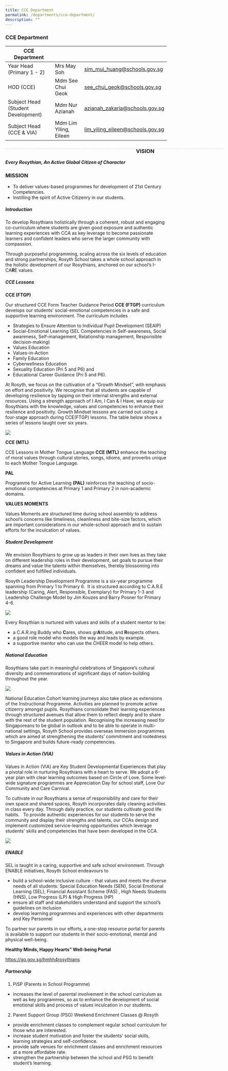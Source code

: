 ```yaml
---
title: CCE Department
permalink: /departments/cce-department/
description: ""
---
```

### CCE Department

| CCE Department |  | |
| -------- | -------- | -------- |
| Year Head (Primary 1 - 2) | Mrs May Soh | sim_mui_huang@schools.gov.sg |
| HOD (CCE) | Mdm See Chui Geok | see_chui_geok@schools.gov.sg |
| Subject Head (Student Development) | Mdm Nur Azianah | azianah_zakaria@schools.gov.sg |
| Subject Head (CCE & VIA) | Mdm Lim Yiling, Eileen | lim_yiling_eileen@schools.gov.sg |

<div style="line-height: 19.6px; width: 408px; float: left;"><div style="margin-top: 8px; margin-bottom: 8px; line-height: 19.6px; width: 680px; border-bottom: 1px dashed rgb(204, 204, 204); height: 1px; clear: both;"></div></div>

### VISION
***Every Rosythian, An Active Global Citizen of Character***

### MISSION

* To deliver values-based programmes for development of 21st Century Competencies.
* Instilling the spirit of Active Citizenry in our students.

##### Introduction

To develop Rosythians holistically through a coherent, robust and engaging co-curriculum where students are given good exposure and authentic learning experiences with CCA as key leverage to become passionate learners and confident leaders who serve the larger community with compassion.

Through purposeful programming, scaling across the six levels of education and strong partnerships, Rosyth School takes a whole school approach in the holistic development of our Rosythians, anchored on our school’s I-CA**R**E values.

##### CCE Lessons

**CCE (FTGP)**

Our structured CCE Form Teacher Guidance Period **CCE (FTGP)** curriculum develops our students’ social-emotional competencies in a safe and supportive learning environment. The curriculum includes

* Strategies to Ensure Attention to Individual Pupil Development (SEAIP)
* Social-Emotional Learning (SEL Competencies in Self-awareness, Social awareness, Self-management, Relationship management, Responsible decision-making)
* Values Education
* Values-in-Action
* Family Education
* Cyberwellness Education
* Sexuality Education (Pri 5 and P6) and
* Educational Career Guidance (Pri 5 and P6).

At Rosyth, we focus on the cultivation of a “Growth Mindset”, with emphasis on effort and positivity. We recognise that all students are capable of developing resilience by tapping on their internal strengths and external resources. Using a strength approach of I Am, I Can & I Have, we equip our Rosythians with the knowledge, values and competencies to enhance their resilience and positivity. Growth Mindset lessons are carried out using a four-stage approach during CCE(FTGP) lessons. The table below shows a series of lessons taught over six years.

![](/images/CCE1.jpg)

**CCE (MTL)**

CCE Lessons in Mother Tongue Language **CCE (MTL)** enhance the teaching of moral values through cultural stories, songs, idioms, and proverbs unique to each Mother Tongue Language.

**PAL**

Programme for Active Learning **(PAL)** reinforces the teaching of socio-emotional competencies at Primary 1 and Primary 2 in non-academic domains.

**VALUES MOMENTS**

Values Moments are structured time during school assembly to address school’s concerns like timeliness, cleanliness and bite-size factors, which are important considerations in our whole-school approach and to sustain efforts for the inculcation of values.

##### Student Development

We envision Rosythians to grow up as leaders in their own lives as they take on different leadership roles in their development, set goals to pursue their dreams and value the talents within themselves, thereby blossoming into confident and fulfilled individuals.

Rosyth Leadership Development Programme is a six-year programme spanning from Primary 1 to Primary 6.  It is structured according to C.A.R.E leadership (Caring, Alert, Responsible, Exemplary) for Primary 1-3 and Leadership Challenge Model by Jim Kouzes and Barry Posner for Primary 4-6.

![](/images/CCE11.gif)

Every Rosythian is nurtured with values and skills of a student mentor to be:

* a C.A.R.ing Buddy who **C**ares, shows gr**A**titude, and **R**espects others.
* a good role model who models the way and leads by example.
* a supportive mentor who can use the CHEER model to help others.

#####  National Education

Rosythians take part in meaningful celebrations of Singapore’s cultural diversity and commemorations of significant days of nation-building throughout the year.

![](/images/CCE5.jpg)

National Education Cohort learning journeys also take place as extensions of the Instructional Programme. Activities are planned to promote active citizenry amongst pupils. Rosythians consolidate their learning experiences through structured avenues that allow them to reflect deeply and to share with the rest of the student population. Recognising the increasing need for Singaporeans to be global in outlook and to be able to operate in multi-national settings, Rosyth School provides overseas immersion programmes which are aimed at strengthening the students’ commitment and rootedness to Singapore and builds future-ready competencies.

##### Values in Action (VIA)

Values in Action (VIA) are Key Student Developmental Experiences that play a pivotal role in nurturing Rosythians with a heart to serve. We adopt a 6-year plan with clear learning outcomes based on Circle of Love. Some level-wide signature programmes are Appreciation Day for school staff, Love Our Community and Care Carnival.

To cultivate in our Rosythians a sense of responsibility and care for their own space and shared spaces, Rosyth incorporates daily cleaning activities in class every day. Through daily practice, our students cultivate good life habits.   To provide authentic experiences for our students to serve the community and display their strengths and talents, our CCAs design and implement customized service-learning opportunities which leverage students’ skills and competencies that have been developed in the CCA.

![](/images/CCE12.jpg)

##### ENABLE

SEL is taught in a caring, supportive and safe school environment. Through ENABLE initiatives, Rosyth School endeavours to
* build a school-wide inclusive culture - that values and meets the diverse needs of all students: Special Education Needs (SEN), Social Emotional Learning (SEL), Financial Assistant Scheme (FAS) , High Needs Students (HNS), Low Progress (LP) & High Progress (HP)
* ensure all staff and stakeholders understand and support the school’s guidelines on inclusion
* develop learning programmes and experiences with other departments and Key Personnel

To partner our parents in our efforts, a one-stop resource portal for parents is available to support our students in their socio-emotional, mental and physical well-being.

**Healthy Minds, Happy Hearts” Well-being Portal**

[https](https)[://](https://go.gov.sg/hmhh4rosythians)[go.gov.sg/hmhh4rosythians](https://go.gov.sg/hmhh4rosythians)

##### Partnership

1) PiSP (Parents in School Programme)

* increases the level of parental involvement in the school curriculum as well as key programmes, so as to enhance the development of social emotional skills and process of values inculcation in our students.

2) Parent Support Group (PSG) Weekend Enrichment Classes @ Rosyth

* provide enrichment classes to complement regular school curriculum for those who are interested.
* increase student motivation and foster the students’ social skills, learning strategies and self-confidence.
* provide safe venues for enrichment classes and enrichment resources at a more affordable rate.
* strengthen the partnership between the school and PSG to benefit student’s learning.